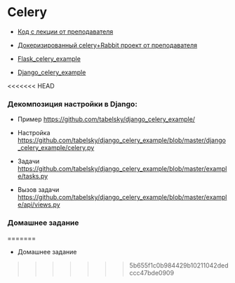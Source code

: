 # Celery

- [Код с лекции от преподавателя](celery_minimal_netology-main)

- [Докеризированный celery+Rabbit проект от преподавателя](celery_rabbit_minimal_dockerized_netology-main)

- [Flask_celery_example](flask_celery_example-master.zip)

- [Django_celery_example](django_celery_example-master)

<<<<<<< HEAD
### **Декомпозиция настройки в Django:**

  - Пример https://github.com/tabelsky/django_celery_example/

  - Настройка https://github.com/tabelsky/django_celery_example/blob/master/django_celery_example/celery.py

  - Задачи https://github.com/tabelsky/django_celery_example/blob/master/example/tasks.py

  - Вызов задачи https://github.com/tabelsky/django_celery_example/blob/master/example/api/views.py

### **Домашнее задание**
=======
- Домашнее задание
>>>>>>> 5b655f1c0b984429b10211042dedccc47bde0909
